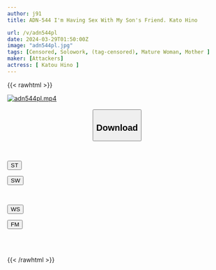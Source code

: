 ```yaml
---
author: j91
title: ADN-544 I'm Having Sex With My Son's Friend. Kato Hino

url: /v/adn544pl
date: 2024-03-29T01:50:00Z
image: "adn544pl.jpg"
tags: [Censored, Solowork, (tag-censored), Mature Woman, Mother	]
maker: [Attackers]
actress: [ Katou Hino ]
---
```



{{< rawhtml >}}

<div class="video" data-videoid="wVkRdq9g6KFJXq2">
    <a href="javascript:;">
        <img src="/v/adn544pl/adn544pl.jpg" width="WIDTH" height="HEIGHT" alt="adn544pl.mp4" loading="lazy">
    </a>
</div>

<script type="text/javascript" src="https://j91.asia/asset/on-demand-st.js"></script>

<br>
  <link rel="stylesheet" href="https://j91.asia/asset/bs5.css">
  
  <center>
  <button class="btn btn-primary" type="button" data-bs-toggle="collapse" data-bs-target=".multi-collapse" aria-expanded="false" aria-controls="multiCollapseExample1 multiCollapseExample2"><h2>Download</h2></button></center>
</p>
<div class="row">
  <div class="col">
    <div class="collapse multi-collapse" id="multiCollapseExample1">
      <div class="card card-body">
	      	      <br>
<div class="buttons">  
<p><a href="https://streamtape.to/v/wVkRdq9g6KFJXq2" target="_blank"><button class="btn-hover color-3"><i class="fa fa-download"></i> ST</button></a></p>
<p><a href="https://asnwish.com/m8t17os1lymf" target="_blank"><button class="btn-hover color-2"><i class="fa fa-download"></i> SW</button></a></p></div>
    </div>
  </div>
</div>
  <div class="col">
    <div class="collapse multi-collapse" id="multiCollapseExample2">
      <div class="card card-body">
	      <br>
<div class="buttons">
<p><a href="https://wolfstream.tv/fqvlkla9fdyq"><button class="btn-hover color-9"><i class="fa fa-download"></i> WS</button></a></p>
<p><a href="https://filemoon.sx/d/c2s25klvj9t0"><button class="btn-hover color-8"><i class="fa fa-download"></i> FM</button></a></p></div>
<br><br>
      </div>
    </div>
  </div>
</div>

{{< /rawhtml >}}